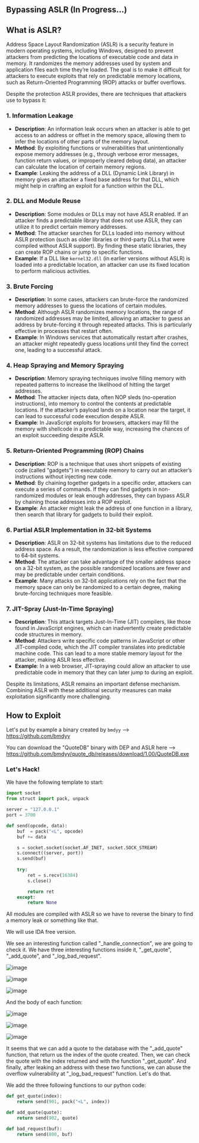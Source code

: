 ## Bypassing ASLR (In Progress...)

## What is ASLR?

Address Space Layout Randomization (ASLR) is a security feature in modern operating systems, including Windows, designed to prevent attackers from predicting the locations of executable code and data in memory. It randomizes the memory addresses used by system and application files each time they’re loaded. The goal is to make it difficult for attackers to execute exploits that rely on predictable memory locations, such as Return-Oriented Programming (ROP) attacks or buffer overflows.

Despite the protection ASLR provides, there are techniques that attackers use to bypass it:

### 1. **Information Leakage**
   - **Description**: An information leak occurs when an attacker is able to get access to an address or offset in the memory space, allowing them to infer the locations of other parts of the memory layout.
   - **Method**: By exploiting functions or vulnerabilities that unintentionally expose memory addresses (e.g., through verbose error messages, function return values, or improperly cleared debug data), an attacker can calculate the location of certain memory regions.
   - **Example**: Leaking the address of a DLL (Dynamic Link Library) in memory gives an attacker a fixed base address for that DLL, which might help in crafting an exploit for a function within the DLL.

### 2. **DLL and Module Reuse**
   - **Description**: Some modules or DLLs may not have ASLR enabled. If an attacker finds a predictable library that does not use ASLR, they can utilize it to predict certain memory addresses.
   - **Method**: The attacker searches for DLLs loaded into memory without ASLR protection (such as older libraries or third-party DLLs that were compiled without ASLR support). By finding these static libraries, they can create ROP chains or jump to specific functions.
   - **Example**: If a DLL like `kernel32.dll` (in earlier versions without ASLR) is loaded into a predictable location, an attacker can use its fixed location to perform malicious activities.

### 3. **Brute Forcing**
   - **Description**: In some cases, attackers can brute-force the randomized memory addresses to guess the locations of certain modules.
   - **Method**: Although ASLR randomizes memory locations, the range of randomized addresses may be limited, allowing an attacker to guess an address by brute-forcing it through repeated attacks. This is particularly effective in processes that restart often.
   - **Example**: In Windows services that automatically restart after crashes, an attacker might repeatedly guess locations until they find the correct one, leading to a successful attack.

### 4. **Heap Spraying and Memory Spraying**
   - **Description**: Memory spraying techniques involve filling memory with repeated patterns to increase the likelihood of hitting the target addresses.
   - **Method**: The attacker injects data, often NOP sleds (no-operation instructions), into memory to control the contents at predictable locations. If the attacker’s payload lands on a location near the target, it can lead to successful code execution despite ASLR.
   - **Example**: In JavaScript exploits for browsers, attackers may fill the memory with shellcode in a predictable way, increasing the chances of an exploit succeeding despite ASLR.

### 5. **Return-Oriented Programming (ROP) Chains**
   - **Description**: ROP is a technique that uses short snippets of existing code (called "gadgets") in executable memory to carry out an attacker’s instructions without injecting new code.
   - **Method**: By chaining together gadgets in a specific order, attackers can execute a series of commands. If they can find gadgets in non-randomized modules or leak enough addresses, they can bypass ASLR by chaining those addresses into a ROP exploit.
   - **Example**: An attacker might leak the address of one function in a library, then search that library for gadgets to build their exploit.

### 6. **Partial ASLR Implementation in 32-bit Systems**
   - **Description**: ASLR on 32-bit systems has limitations due to the reduced address space. As a result, the randomization is less effective compared to 64-bit systems.
   - **Method**: The attacker can take advantage of the smaller address space on a 32-bit system, as the possible randomized locations are fewer and may be predictable under certain conditions.
   - **Example**: Many attacks on 32-bit applications rely on the fact that the memory space can only be randomized to a certain degree, making brute-forcing techniques more feasible.

### 7. **JIT-Spray (Just-In-Time Spraying)**
   - **Description**: This attack targets Just-In-Time (JIT) compilers, like those found in JavaScript engines, which can inadvertently create predictable code structures in memory.
   - **Method**: Attackers write specific code patterns in JavaScript or other JIT-compiled code, which the JIT compiler translates into predictable machine code. This can lead to a more stable memory layout for the attacker, making ASLR less effective.
   - **Example**: In a web browser, JIT-spraying could allow an attacker to use predictable code in memory that they can later jump to during an exploit.

Despite its limitations, ASLR remains an important defense mechanism. Combining ASLR with these additional security measures can make exploitation significantly more challenging.

## How to Exploit

Let's put by example a binary created by `bmdyy` --> https://github.com/bmdyy

You can download the "QuoteDB" binary with DEP and ASLR here --> https://github.com/bmdyy/quote_db/releases/download/1.00/QuoteDB.exe

### Let's Hack!

We have the following template to start:

```py
import socket
from struct import pack, unpack

server = "127.0.0.1"
port = 3700

def send(opcode, data):
    buf  = pack("<L", opcode)
    buf += data

    s = socket.socket(socket.AF_INET, socket.SOCK_STREAM)
    s.connect((server, port))
    s.send(buf)
    
    try:
        ret = s.recv(16384)
        s.close()

        return ret
    except:
        return None
```

All modules are compiled with ASLR so we have to reverse the binary to find a memory leak or something like that.

We will use IDA free version.

We see an interesting function called "_handle_connection", we are going to check it. We have three interesting functions inside it, "_get_quote", "_add_quote", and "_log_bad_request".

![image](https://github.com/user-attachments/assets/122055cf-f346-4be5-87e9-fc0be6ea244d)

![image](https://github.com/user-attachments/assets/9f6e7c3e-5c3b-4cc4-8f80-5ee337a03d31)

![image](https://github.com/user-attachments/assets/4fdf2aed-2b51-4805-b72b-5a7a6ea55235)

And the body of each function:

![image](https://github.com/user-attachments/assets/2ab5d72d-4e90-44f8-b24f-55489d8044a7)

![image](https://github.com/user-attachments/assets/2ff02404-0b9b-44a4-94a1-b4c83300ea26)

![image](https://github.com/user-attachments/assets/11325456-3409-4dea-ad51-8152c9d1ca0d)

It seems that we can add a quote to the database with the "_add_quote" function, that return us the index of the quote created. Then, we can check the quote with the index returned and with the function "_get_quote". And finally, after leaking an address with these two functions, we can abuse the overflow vulnerability at "_log_bad_request" function. Let's do that.

We add the three following functions to our python code:

```py
def get_quote(index):
    return send(901, pack("<L", index))

def add_quote(quote):
    return send(902, quote)

def bad_request(buf):
    return send(800, buf)
```

